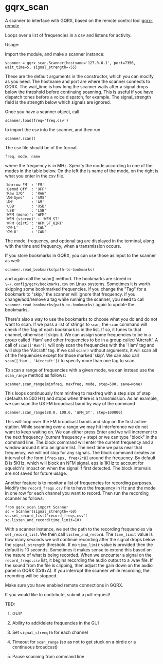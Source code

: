 # gqrx_scan

A scanner to interface with GQRX, based on the remote control tool [gqrx-remote](https://github.com/marmelo/gqrx-remote)

Loops over a list of frequencies in a csv and listens for activity.  

Usage:

Import the module, and make a scanner instance:

	scanner = gqrx_scan.Scanner(hostname='127.0.0.1', port=7356, wait_time=5, signal_strength=-55)

These are the default arguments in the constructor, which you can modify as you need.  The hostname and port are where the scanner connects to GQRX.  The wait_time is how long the scanner waits after a signal drops below the threshold before continuing scanning.  This is useful if you have dispatch tones before a voice dispatch, for example.   The signal_strength field is the strength below which signals are ignored.

Once you have a scanner object, call 

	scanner.load(freq='freq.csv')

to import the csv into the scanner, and then run 

	scanner.scan()

The csv file should be of the format

	freq, mode, name

where the frequency is in MHz.  Specify the mode according to one of the modes in the table below.  On the left the is name of the mode, on the right is what you enter in the csv file.

	'Narrow FM' : 'FM'
	'Demod Off' : 'OFF'
	'Raw I/Q'   : 'RAW'
	'AM-Sync'   : 'AMS'
	'AM'        : 'AM'
	'USB'       : 'USB'
	'LSB'       : 'LSB'
	'WFM (mono)': 'WFM'
	'WFM (stereo)' : 'WFM_ST'
	'WFM (oirt)': 'WFM_ST_OIRT'
	'CW-L'      : 'CWL'
	'CW-U'      : 'CWU'

The mode, frequency, and optional tag are displayed in the terminal, along with the time and frequency, when a transmission occurs.

If you store bookmarks in GQRX, you can use those as input to the scanner as well:

	scanner.read_bookmarks(path-to-bookmarks)

and again call the scan() method.   The bookmarks are stored in `\~/.config/gqrx/bookmarks.csv` on Linux systems.   Sometimes it is worth skipping some bookmarked frequencies.  If you change the "Tag" for a bookmark to "skip," the scanner will ignore that frequency.  If you change/add/remove a tag while running the scanner, you need to call `scanner.read_bookmarks(path-to-bookmarks)` again to update the bookmarks.

There's also a way to use the bookmarks to choose what you do and do not want to scan.  If we pass a list of strings to `scan`, the `scan` command will check if the Tag of each bookmark is in the list.  If so, it tunes to that channel, otherwise it skips it.  We can assign some frequencies to be in a group called 'Ham' and other frequencies to be in a group called 'Aircraft'. A call of `scan(['Ham'])` will only scan the frequencies with the 'Ham' tag and will skip the 'Aircraft' tag.  If we call `scan()` without arguments, it will scan all of the frequencies except for those marked 'skip'.  We can also call `scan(['Ham', 'Aircraft'])` to specify more than one tag to scan.

To scan a range of frequencies with a given mode, we can instead use the `scan_range` method as follows:

    scanner.scan_range(minfreq, maxfreq, mode, step=500, save=None)

This loops continuously from minfreq to maxfreq with a step size of step (defaults to 500 Hz) and stops when there is a transmission.
As an example, we can scan the US FM broadcast band by way of the command

    scanner.scan_range(88.0, 108.0, 'WFM_ST', step=100000)
 
This will loop over the FM broadcast bands and stop on the first active station.  While scanning over a range we may hit interference we do not want to keep waiting on.  We can either press Enter and we will increment to the next frequency (current frequency + step) or we can type "block" in the command line. The block command will enter the current frequency and a window around it into an ignore list.  The next time we pass near that frequency, we will not stop for any signals.  The block command creates an interval of the form `[freq-eps, freq+2*B]` around the frequency.  By default B is 5KHz, which will block an NFM signal.  eps is 1KHz to account for squelch's impact on when the signal if first detected.  The block intervals are not saved for future usage.

Another feature is to monitor a list of frequencies for recording purposes.  Modify the `record_freqs.csv` file to have the frequency in Hz and the mode in one row for each channel you want to record.  Then run the recording scanner as follows:

```
from gqrx_scan import Scanner
sc = Scanner(signal_strength=-60)
sc.set_record_list("record_freqs.csv")
sc.listen_and_record(time_limit=10)
```

With a scanner instance, we set the path to the recording frequencies via `set_record_list`.  We then call `listen_and_record`. The `time_limit` value is how many seconds we will continue recording after the signal drops below the `signal_strength` threshold.  If no `time_limit` value is provided then the default is 10 seconds. Sometimes it makes sense to extend this based on the nature of what is being recorded. When we encounter a signal on the `record_freqs.csv` list, it begins recording the audio output to a .wav file.  If the sound from the file is clipping, then adjust the gain down on the audio panel in GQRX (Crtl+A). If you interrupt the scanner while recording, the recording will be stopped.


Make sure you have enabled remote connections in GQRX.

If you would like to contribute, submit a pull request!

TBD:

1. GUI?

2. Ability to add/delete frequencies in the GUI

3. Set `signal_strength` for each channel

4. Timeout for `scan_range` (so as not to get stuck on a birdie or a continuous broadcast)

5. Pause scanning from command line
